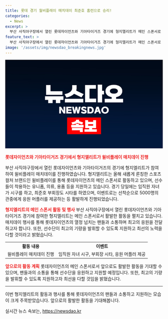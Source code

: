 ```yaml
---
title: 롯데 경기 월비플레이 매치데이 최준호 홈런으로 승리!
categories:
  - News
excerpt: >
  부산 사직야구장에서 열린 롯데자이언츠와 기아타이거즈 경기에 형지엘리트가 메인 스폰서로 참여한 윌비플레이 매치데이가 열렸다. 이날 형지엘리트 부회장과 임직원 자녀가 시구와 시타를 하며 관중들의 관심을 끌었고, 팬들을 위한 응원 머플러 제공 등 다채로운 이벤트도 진행됐다. 롯데자이언츠의 메인 스폰서로서 향후 팬들과 함께하는 행사를 통해 선수단을 지원할 의지를 밝히며, 기대감을 모았다.
feature_text: >
  부산 사직야구장에서 열린 롯데자이언츠와 기아타이거즈 경기에 형지엘리트가 메인 스폰서로 참여한 윌비플레이 매치데이가 열렸다. 이날 형지엘리트 부회장과 임직원 자녀가 시구와 시타를 하며 관중들의 관심을 끌었고, 팬들을 위한 응원 머플러 제공 등 다채로운 이벤트도 진행됐다. 롯데자이언츠의 메인 스폰서로서 향후 팬들과 함께하는 행사를 통해 선수단을 지원할 의지를 밝히며, 기대감을 모았다.
image: '/assets/img/newsdao_breakingnews.jpg'
---
```


<p><img src="/assets/img/newsdao_breakingnews.jpg" alt="implanttips 속보" /></p>

<p><b><span style="color: #ee2323;">롯데자이언츠와 기아타이거즈 경기에서 형지엘리트가 윌비플레이 매치데이 진행</span></b></p>

<p>부산 사직야구장에서 열린 롯데자이언츠와 기아타이거즈의 경기에 형지엘리트가 참여하여 윌비플레이 매치데이를 진행하였습니다. 형지엘리트는 올해 새롭게 론칭한 스포츠 컬처 브랜드인 윌비플레이를 통해 롯데자이언츠의 메인 스폰서로 활동하고 있으며, 선수들이 착용하는 유니폼, 의류, 용품 등을 지원하고 있습니다. 경기 당일에는 임직원 자녀가 시구를 하고, 최준호 부회장도 시타를 하였으며, 이벤트로는 선착순으로 5000명의 관중에게 응원 머플러를 제공하는 등 활발하게 진행되었습니다.</p>

<p data-ke-size="size16"></p>

<p><b><span style="color: #ee2323;">형지엘리트의 메인 스폰서 활동 및 행사</span></b>
부산 사직야구장에서 열린 롯데자이언츠와 기아타이거즈 경기에 참여한 형지엘리트는 메인 스폰서로서 활발한 활동을 펼치고 있습니다. 매치데이 행사를 통해 롯데자이언츠의 열정 넘치는 팬들과 소통하며 최고의 응원을 전달하고자 합니다. 또한, 선수단이 최고의 기량을 발휘할 수 있도록 지원하고 최선의 노력을 다할 것이라고 밝혔습니다.</p>

<p data-ke-size="size16"></p>

<table>
    <tbody>
        <tr>
            <td style="text-align: center; height: 17px;"><b>활동 내용</b></td>
            <td style="text-align: center; height: 17px;"><b>이벤트</b></td>
        </tr>
        <tr>
            <td style="text-align: center; height: 17px;">윌비플레이 매치데이 진행</td>
            <td style="text-align: center; height: 17px;">임직원 자녀 시구, 부회장 시타, 응원 머플러 제공</td>
        </tr>
    </tbody>
</table>

<p data-ke-size="size16"></p>

<p><b><span style="color: #ee2323;">앞으로의 활동 계획</span></b>
롯데자이언츠의 메인 스폰서로서 앞으로도 활발한 활동을 기대할 수 있으며, 팬들과의 소통을 통해 선수단을 응원하고 지원할 예정입니다. 또한, 최고의 기량을 발휘할 수 있도록 지원하고자 최선을 다할 것임을 밝혔습니다.</p>

<hr>

<p>이번 형지엘리트의 활동과 행사를 통해 롯데자이언츠의 팬들과 소통하고 지원하는 모습이 크게 주목받았습니다. 앞으로의 활발한 활동을 기대해봅니다.</p>
실시간 뉴스 속보는, <a href="https://newsdao.kr" rel="dofollow">https://newsdao.kr</a>



